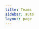 ```yaml
---
title: Teams
sidebar: auto
layout: page
---
```

<script setup>
import {
  VPTeamPage,
  VPTeamPageTitle,
  VPTeamMembers
} from 'vitepress/theme'

const reddit = '<svg role="img" viewBox="0 0 24 24" xmlns="http://www.w3.org/2000/svg"><title>Reddit</title><path d="M12 0A12 12 0 0 0 0 12a12 12 0 0 0 12 12 12 12 0 0 0 12-12A12 12 0 0 0 12 0zm5.01 4.744c.688 0 1.25.561 1.25 1.249a1.25 1.25 0 0 1-2.498.056l-2.597-.547-.8 3.747c1.824.07 3.48.632 4.674 1.488.308-.309.73-.491 1.207-.491.968 0 1.754.786 1.754 1.754 0 .716-.435 1.333-1.01 1.614a3.111 3.111 0 0 1 .042.52c0 2.694-3.13 4.87-7.004 4.87-3.874 0-7.004-2.176-7.004-4.87 0-.183.015-.366.043-.534A1.748 1.748 0 0 1 4.028 12c0-.968.786-1.754 1.754-1.754.463 0 .898.196 1.207.49 1.207-.883 2.878-1.43 4.744-1.487l.885-4.182a.342.342 0 0 1 .14-.197.35.35 0 0 1 .238-.042l2.906.617a1.214 1.214 0 0 1 1.108-.701zM9.25 12C8.561 12 8 12.562 8 13.25c0 .687.561 1.248 1.25 1.248.687 0 1.248-.561 1.248-1.249 0-.688-.561-1.249-1.249-1.249zm5.5 0c-.687 0-1.248.561-1.248 1.25 0 .687.561 1.248 1.249 1.248.688 0 1.249-.561 1.249-1.249 0-.687-.562-1.249-1.25-1.249zm-5.466 3.99a.327.327 0 0 0-.231.094.33.33 0 0 0 0 .463c.842.842 2.484.913 2.961.913.477 0 2.105-.056 2.961-.913a.361.361 0 0 0 .029-.463.33.33 0 0 0-.464 0c-.547.533-1.684.73-2.512.73-.828 0-1.979-.196-2.512-.73a.326.326 0 0 0-.232-.095z"/></svg>'

const coreMembers = [
  {
    avatar: 'https://avatars.githubusercontent.com/u/53917226?v=4',
    name: 'GSchuemann',
    title: 'Major Contributor',
    links: [
      { icon: 'github', link: 'https://github.com/GSchuemann' },
      { icon: { svg: reddit, }, link: 'https://www.reddit.com/user/GGG_246/'},
    ]
  },
  {
    avatar: 'https://winaero.com/blog/wp-content/uploads/2019/09/Chrome-Incognito-Mode-Icon-256.png',
    name: 'schykle',
    title: 'Contributor',
    links: [
      { icon: { svg: reddit, }, link: 'https://www.reddit.com/user/schykle'},
    ]
  },
  {
    avatar: 'https://styles.redditmedia.com/t5_134jwq/styles/profileIcon_qr65fm6aali51.jpg?width=256&height=256&crop=256:256,smart&v=enabled&s=82bab6fe0e4b437b3609a15c81fc27b8e05515ee',
    name: 'wsadES',
    title: 'Contributor',
    links: [
      { icon: { svg: reddit, }, link: 'https://www.reddit.com/user/wsades'},
    ]
  },
  {
    avatar: 'https://avatars.githubusercontent.com/u/25666761?v=4',
    name: 'tur1ngb0x',
    title: 'Contributor',
    links: [
      { icon: 'github' , link: 'https://github.com/tur1ngb0x'},
    ]
  },
  {
    avatar: 'https://i.redd.it/snoovatar/avatars/5ba7224f-7620-40ac-81d4-c69716f924e9.png',
    name: 'coolwyou',
    title: 'Contributor',
    links: [
      { icon: { svg: reddit, }, link: 'https://www.reddit.com/user/coolwyou'},
    ]
  },
  {
    avatar: 'https://styles.redditmedia.com/t5_7sfx2/styles/profileIcon_p7fa2h72bv301.jpg?width=256&height=256&crop=256:256,smart&v=enabled&s=00d0ebf470c4aee708abf3265579d5a492f9f05c',
    name: 'spxak1',
    title: 'Contributor',
    links: [
      { icon: { svg: reddit, }, link: 'https://www.reddit.com/user/spxak1/'},
    ]
  },
  {
    avatar: 'https://i.redd.it/snoovatar/avatars/4c1586af-0b3d-40e9-991a-4ace9a558633.png',
    name: 'JawadAlkassim',
    title: 'Contributor',
    links: [
      { icon: { svg: reddit, }, link: 'https://www.reddit.com/user/JawadAlkassim/'},
    ]
  },
  {
    avatar: 'https://i.redd.it/snoovatar/avatars/d441723f-66c9-460c-928d-9d1a5758770c.png',
    name: 'arsfeld',
    title: 'Contributor',
    links: [
      { icon: { svg: reddit, }, link: 'https://www.reddit.com/user/arsfeld'},
    ]
  },
  {
    avatar: 'https://styles.redditmedia.com/t5_boto3/styles/profileIcon_3c1ehha8nr8a1.png?width=256&height=256&crop=256:256,smart&v=enabled&s=808b04de2908b010bdf7a88dc334b3aae5d12806',
    name: 'lulzdoods',
    title: 'Contributor',
    links: [
      { icon: { svg: reddit, }, link: 'https://www.reddit.com/user/lulzdoods'},
    ]
  },
  {
    avatar: 'https://www.redditstatic.com/avatars/defaults/v2/avatar_default_1.png',
    name: 'RiderExMachina',
    title: 'Contributor',
    links: [
      { icon: { svg: reddit, }, link: 'https://www.reddit.com/user/RiderExMachina'},
    ]
  },
  {
    avatar: 'https://styles.redditmedia.com/t5_2ni604/styles/profileIcon_deknwzcrscn81.png?width=256&height=256&crop=256:256,smart&v=enabled&s=8734ef92341e4090a598dce72950a6922a7a6261',
    name: '1ntr0v3rt3ch',
    title: 'Contributor',
    links: [
      { icon: { svg: reddit, }, link: 'https://www.reddit.com/user/1ntr0v3rt3ch'},
    ]
  },
  {
    avatar: 'https://winaero.com/blog/wp-content/uploads/2019/09/Chrome-Incognito-Mode-Icon-256.png',
    name: 'rbmorse',
    title: 'Contributor',
    links: [
      { icon: { svg: reddit, }, link: 'https://www.reddit.com/user/rbmorse/'},
    ]
  },
]
</script>

<VPTeamPage>
  <VPTeamPageTitle>
    <template #title>Thanks for contributing!</template>
  </VPTeamPageTitle>
  <VPTeamMembers size="small" :members="coreMembers" />
</VPTeamPage>
